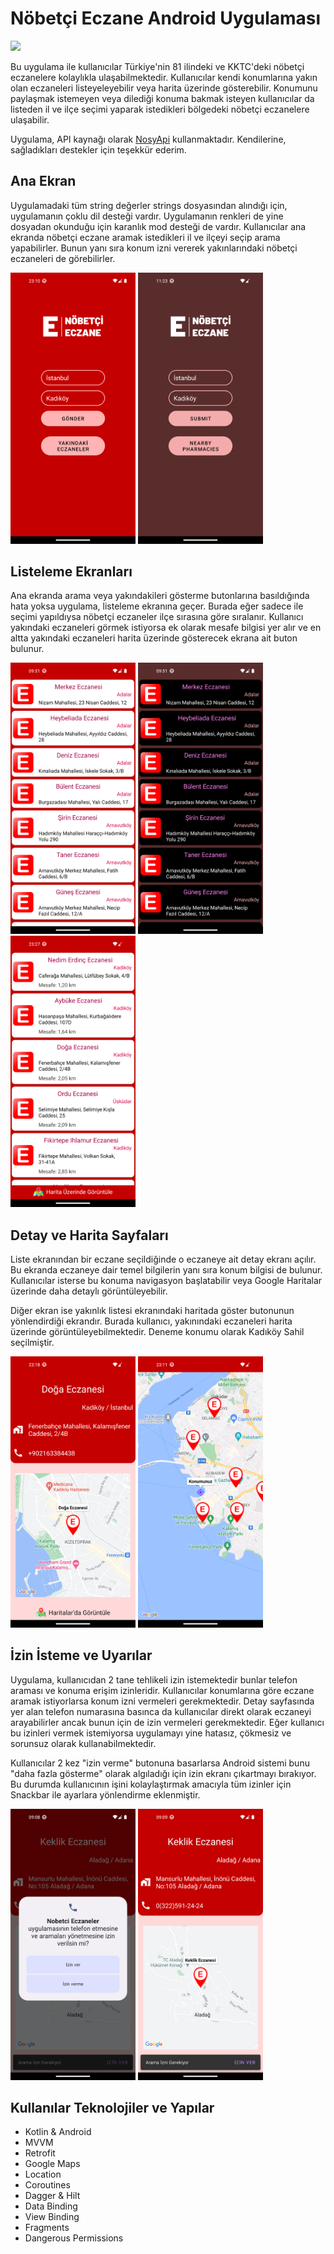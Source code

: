# Nöbetçi Eczane Android Uygulaması

<a href="https://play.google.com/store/apps/details?id=com.moonlight.nobetcieczaneler" target="_blank">
<img src="http://pluspng.com/img-png/get-it-on-google-play-badge-png-open-2000.png" height="48"></a>

Bu uygulama ile kullanıcılar Türkiye'nin 81 ilindeki ve KKTC'deki nöbetçi eczanelere kolaylıkla ulaşabilmektedir. Kullanıcılar kendi konumlarına yakın olan eczaneleri listeyeleyebilir veya harita üzerinde gösterebilir. Konumunu paylaşmak istemeyen veya dilediği konuma bakmak isteyen kullanıcılar da listeden il ve ilçe seçimi yaparak istedikleri bölgedeki nöbetçi eczanelere ulaşabilir.

Uygulama, API kaynağı olarak <a href="https://www.nosyapi.com/">NosyApi</a> kullanmaktadır. Kendilerine, sağladıkları destekler için teşekkür ederim.

## Ana Ekran

Uygulamadaki tüm string değerler strings dosyasından alındığı için, uygulamanın çoklu dil desteği vardır. Uygulamanın renkleri de yine dosyadan okunduğu için karanlık mod desteği de vardır. Kullanıcılar ana ekranda nöbetçi eczane aramak istedikleri il ve ilçeyi seçip arama yapabilirler. Bunun yanı sıra konum izni vererek yakınlarındaki nöbetçi eczaneleri de görebilirler.

<a href="https://github.com/yemregul94/Android-Nobetci-Eczane/blob/main/screenshots/TR/main_light.png" target="_blank">
<img src="https://github.com/yemregul94/Android-Nobetci-Eczane/blob/main/screenshots/TR/main_light.png" width="200" style="max-width:100%;"></a>

<a href="https://github.com/yemregul94/Android-Nobetci-Eczane/blob/main/screenshots/EN/main_dark.png" target="_blank">
<img src="https://github.com/yemregul94/Android-Nobetci-Eczane/blob/main/screenshots/EN/main_dark.png" width="200" style="max-width:100%;"></a>


## Listeleme Ekranları

Ana ekranda arama veya yakındakileri gösterme butonlarına basıldığında hata yoksa uygulama, listeleme ekranına geçer. Burada eğer sadece ile seçimi yapıldıysa nöbetçi eczaneler ilçe sırasına göre sıralanır. Kullanıcı yakındaki eczaneleri görmek istiyorsa ek olarak mesafe bilgisi yer alır ve en altta yakındaki eczaneleri harita üzerinde gösterecek ekrana ait buton bulunur.

<a href="https://github.com/yemregul94/Android-Nobetci-Eczane/blob/main/screenshots/TR/list_county.png" target="_blank">
<img src="https://github.com/yemregul94/Android-Nobetci-Eczane/blob/main/screenshots/TR/list_county.png" width="200" style="max-width:100%;"></a>

<a href="https://github.com/yemregul94/Android-Nobetci-Eczane/blob/main/screenshots/TR/list_county_dark.png" target="_blank">
<img src="https://github.com/yemregul94/Android-Nobetci-Eczane/blob/main/screenshots/TR/list_county_dark.png" width="200" style="max-width:100%;"></a>

<a href="https://github.com/yemregul94/Android-Nobetci-Eczane/blob/main/screenshots/TR/list_distance.png" target="_blank">
<img src="https://github.com/yemregul94/Android-Nobetci-Eczane/blob/main/screenshots/TR/list_distance.png" width="200" style="max-width:100%;"></a>

## Detay ve Harita Sayfaları

Liste ekranından bir eczane seçildiğinde o eczaneye ait detay ekranı açılır. Bu ekranda eczaneye dair temel bilgilerin yanı sıra konum bilgisi de bulunur. Kullanıcılar isterse bu konuma navigasyon başlatabilir veya Google Haritalar üzerinde daha detaylı görüntüleyebilir. 

Diğer ekran ise yakınlık listesi ekranındaki haritada göster butonunun yönlendirdiği ekrandır. Burada kullanıcı, yakınındaki eczaneleri harita üzerinde görüntüleyebilmektedir. Deneme konumu olarak Kadıköy Sahil seçilmiştir.

<a href="https://github.com/yemregul94/Android-Nobetci-Eczane/blob/main/screenshots/TR/details.png" target="_blank">
<img src="https://github.com/yemregul94/Android-Nobetci-Eczane/blob/main/screenshots/TR/details.png" width="200" style="max-width:100%;"></a>

<a href="https://github.com/yemregul94/Android-Nobetci-Eczane/blob/main/screenshots/TR/map_nearby.png" target="_blank">
<img src="https://github.com/yemregul94/Android-Nobetci-Eczane/blob/main/screenshots/TR/map_nearby.png" width="200" style="max-width:100%;"></a>

## İzin İsteme ve Uyarılar

Uygulama, kullanıcıdan 2 tane tehlikeli izin istemektedir bunlar telefon araması ve konuma erişim izinleridir. Kullanıcılar konumlarına göre eczane aramak istiyorlarsa konum izni vermeleri gerekmektedir. Detay sayfasında yer alan telefon numarasına basınca da kullanıcılar direkt olarak eczaneyi arayabilirler ancak bunun için de izin vermeleri gerekmektedir. Eğer kullanıcı bu izinleri vermek istemiyorsa uygulamayı yine hatasız, çökmesiz ve sorunsuz olarak kullanabilmektedir.

Kullanıcılar 2 kez "izin verme" butonuna basarlarsa Android sistemi bunu "daha fazla gösterme" olarak algıladığı için izin ekranı çıkartmayı bırakıyor. Bu durumda kullanıcının işini kolaylaştırmak amacıyla tüm izinler için Snackbar ile ayarlara yönlendirme eklenmiştir.

<a href="https://github.com/yemregul94/Android-Nobetci-Eczane/blob/main/screenshots/TR/permission.png" target="_blank">
<img src="https://github.com/yemregul94/Android-Nobetci-Eczane/blob/main/screenshots/TR/permission.png" width="200" style="max-width:100%;"></a>

<a href="https://github.com/yemregul94/Android-Nobetci-Eczane/blob/main/screenshots/TR/permission_denied.png" target="_blank">
<img src="https://github.com/yemregul94/Android-Nobetci-Eczane/blob/main/screenshots/TR/permission_denied.png" width="200" style="max-width:100%;"></a>


## Kullanılar Teknolojiler ve Yapılar

- Kotlin & Android
- MVVM
- Retrofit
- Google Maps
- Location
- Coroutines
- Dagger & Hilt
- Data Binding
- View Binding
- Fragments
- Dangerous Permissions
